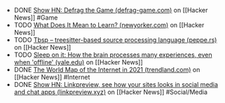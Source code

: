 - DONE [Show HN: Defrag the Game (defrag-game.com)](https://news.ycombinator.com/item?id=41424371) on [[Hacker News]] #Game
- TODO [What Does It Mean to Learn? (newyorker.com)](https://news.ycombinator.com/item?id=41425446) on [[Hacker News]]
- TODO [Tbsp – treesitter-based source processing language (peppe.rs)](https://news.ycombinator.com/item?id=41421650) on [[Hacker News]]
- TODO [Sleep on it: How the brain processes many experiences, even when 'offline' (yale.edu)](https://news.ycombinator.com/item?id=41425563) on [[Hacker News]]
- DONE [The World Map of the Internet in 2021 (trendland.com)](https://news.ycombinator.com/item?id=41405424) on [[Hacker News]] #Internet
- DONE [Show HN: Linkpreview, see how your sites looks in social media and chat apps (linkpreview.xyz)](https://news.ycombinator.com/item?id=41416714) on [[Hacker News]] #Social/Media